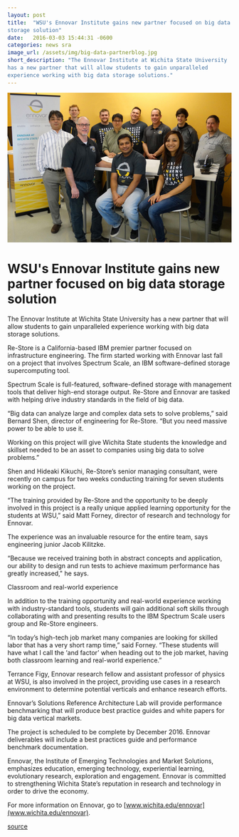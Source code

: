 ```yaml
---
layout: post
title:  "WSU's Ennovar Institute gains new partner focused on big data
storage solution"
date:   2016-03-03 15:44:31 -0600
categories: news sra
image_url: /assets/img/big-data-partnerblog.jpg
short_description: "The Ennovar Institute at Wichita State University
has a new partner that will allow students to gain unparalleled
experience working with big data storage solutions."
---
```

![](/assets/img/big-data-partnerblog.jpg)

# WSU's Ennovar Institute gains new partner focused on big data storage solution

The Ennovar Institute at Wichita State University has a new partner that
will allow students to gain unparalleled experience working with big
data storage solutions.

Re-Store is a California-based IBM premier partner focused on
infrastructure engineering. The firm started working with Ennovar last
fall on a project that involves Spectrum Scale, an IBM software-defined
storage supercomputing tool.

Spectrum Scale is full-featured, software-defined storage with
management tools that deliver high-end storage output. Re-Store and
Ennovar are tasked with helping drive industry standards in the field of
big data.

“Big data can analyze large and complex data sets to solve problems,”
said Bernard Shen, director of engineering for Re-Store. “But you need
massive power to be able to use it.

Working on this project will give Wichita State students the knowledge
and skillset needed to be an asset to companies using big data to solve
problems.”

Shen and Hideaki Kikuchi, Re-Store’s senior managing consultant, were
recently on campus for two weeks conducting training for seven students
working on the project.

“The training provided by Re-Store and the opportunity to be deeply
involved in this project is a really unique applied learning opportunity
for the students at WSU,” said Matt Forney, director of research and
technology for Ennovar.

The experience was an invaluable resource for the entire team, says
engineering junior Jacob Kilitzke.

“Because we received training both in abstract concepts and application,
our ability to design and run tests to achieve maximum performance has
greatly increased," he says.

Classroom and real-world experience

In addition to the training opportunity and real-world experience
working with industry-standard tools, students will gain additional soft
skills through collaborating with and presenting results to the IBM
Spectrum Scale users group and Re-Store engineers.

“In today’s high-tech job market many companies are looking for skilled
labor that has a very short ramp time,” said Forney. “These students
will have what I call the ‘and factor’ when heading out to the job
market, having both classroom learning and real-world experience.”

Terrance Figy, Ennovar research fellow and assistant professor of
physics at WSU, is also involved in the project, providing use cases in
a research environment to determine potential verticals and enhance
research efforts.

Ennovar’s Solutions Reference Architecture Lab will provide performance
benchmarking that will produce best practice guides and white papers for
big data vertical markets.

The project is scheduled to be complete by December 2016. Ennovar
deliverables will include a best practices guide and performance
benchmark documentation.

Ennovar, the Institute of Emerging Technologies and Market Solutions,
emphasizes education, emerging technology, experiential learning,
evolutionary research, exploration and engagement. Ennovar is committed
to strengthening Wichita State’s reputation in research and technology
in order to drive the economy.

For more information on Ennovar, go to
[www.wichita.edu/ennovar](www.wichita.edu/ennovar).

[source](http://www.wichita.edu/thisis/stories/story.asp?si=3147)
